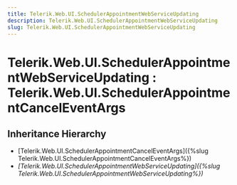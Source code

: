 ```yaml
---
title: Telerik.Web.UI.SchedulerAppointmentWebServiceUpdating
description: Telerik.Web.UI.SchedulerAppointmentWebServiceUpdating
slug: Telerik.Web.UI.SchedulerAppointmentWebServiceUpdating
---
```


# Telerik.Web.UI.SchedulerAppointmentWebServiceUpdating  : Telerik.Web.UI.SchedulerAppointmentCancelEventArgs

## Inheritance Hierarchy

* [Telerik.Web.UI.SchedulerAppointmentCancelEventArgs]({%slug Telerik.Web.UI.SchedulerAppointmentCancelEventArgs%})
* *[Telerik.Web.UI.SchedulerAppointmentWebServiceUpdating]({%slug Telerik.Web.UI.SchedulerAppointmentWebServiceUpdating%})*

